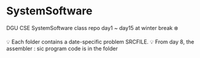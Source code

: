 # SystemSoftware
DGU CSE SystemSoftware class repo 
day1 ~ day15 at winter break ❄️

💡 Each folder contains a date-specific problem SRCFILE.
💡 From day 8, the assembler : sic program code is in the folder
